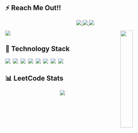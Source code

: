 <h2>⚡ Reach Me Out!!</h2>

<p align="center">
  <a href="https://www.linkedin.com/in/sanyamjain081?original_referer=">
    <img src="https://img.shields.io/badge/-LinkedIn-0e76a8?style=for-the-badge&logo=linkedin&logoColor=white" />
  </a>
  <a href="https://leetcode.com/sanyamj081/">
    <img src="https://img.shields.io/badge/-LeetCode-f89f1b?style=for-the-badge&logo=leetcode&logoColor=black" />
  </a>
  <a href="https://auth.geeksforgeeks.org/user/sanyamj081/">
    <img src="https://img.shields.io/badge/GeeksforGeeks-298D46?style=for-the-badge&logo=geeksforgeeks&logoColor=white" />
  </a>
</p>

<p>
  <a href="https://github.com/sanyamj-081">
    <img src="https://readme-typing-svg.herokuapp.com/?color=E30B5C&width=900&height=40&lines=Building+Intelligent+Chatbots+%26+Real-Time+AI+Agents;SignalR;Lucene;Orleans;.NET+Core;Python;gRPC;Data+Science" />
  </a>
  <a href="https://github.com/sanyamj-081">
    <img align="right" width="28%" src="https://media4.giphy.com/media/jRf5fsn8G6YaogAWxn/giphy.gif" />
  </a>
</p>

<h2>🔭 Technology Stack</h2>

<p>
  <img src="https://img.shields.io/badge/.NET%20Core-512BD4?style=for-the-badge&logo=dotnet&logoColor=white" />&nbsp;
  <img src="https://img.shields.io/badge/C%23-239120?style=for-the-badge&logo=c-sharp&logoColor=white" />&nbsp;
  <img src="https://img.shields.io/badge/Python-3776AB?style=for-the-badge&logo=python&logoColor=white" />&nbsp;
  <img src="https://img.shields.io/badge/SignalR-512BD4?style=for-the-badge&logo=signalr&logoColor=white" />&nbsp;
  <img src="https://img.shields.io/badge/Lucene-00599C?style=for-the-badge&logo=apache&logoColor=white" />&nbsp;
  <img src="https://img.shields.io/badge/Orleans-6DB33F?style=for-the-badge&logo=microsoft&logoColor=white" />&nbsp;
  <img src="https://img.shields.io/badge/gRPC-0066CC?style=for-the-badge&logo=grpc&logoColor=white" />&nbsp;
  <img src="https://img.shields.io/badge/Data%20Science-F7931E?style=for-the-badge&logo=anaconda&logoColor=white" />
</p>

<h2>📊 LeetCode Stats</h2>

<p align="center">
  <a href="https://leetcode.com/sanyamj081/">
    <img src="https://leetcard.jacoblin.cool/sanyamj081?theme=unicorn" />
  </a>
</p>
